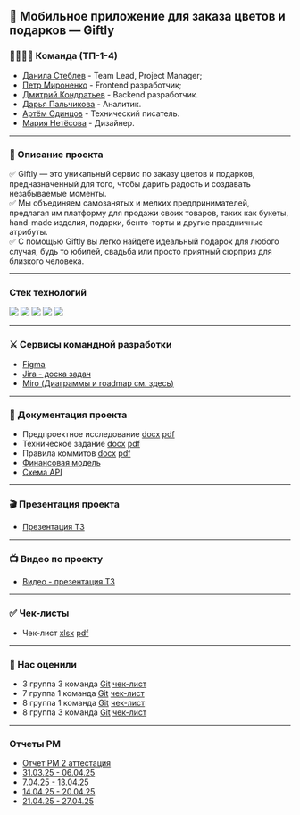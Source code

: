 
## 🎁 Мобильное приложение для заказа цветов и подарков — Giftly


### 👨‍👨‍👦‍👦 Команда (ТП-1-4)
- [Данила Стеблев](https://github.com/danielsteblev "") - Team Lead, Project Manager;
- [Петр Мироненко](https://github.com/IshimoRin "") - Frontend разработчик;
- [Дмитрий Кондратьев](https://github.com/Starks2121 "") - Backend разработчик.
- [Дарья Пальчикова](https://github.com/deola-q "") - Аналитик.
- [Артём Одинцов](https://github.com/Dodger0072 "") - Технический писатель.
- [Мария Нетёсова]("") - Дизайнер.
***
### 📝 Описание проекта
✅ Giftly — это уникальный сервис по заказу цветов и подарков, предназначенный для того, чтобы дарить радость и создавать незабываемые моменты. <br>
✅ Мы объединяем самозанятых и мелких предпринимателей, предлагая им платформу для продажи своих товаров, таких как букеты, hand-made изделия, подарки, бенто-торты и другие праздничные атрибуты. <br>
✅ С помощью Giftly вы легко найдете идеальный подарок для любого случая, будь то юбилей, свадьба или просто приятный сюрприз для близкого человека. 
***
### Стек технологий
 
<img src="https://img.shields.io/badge/Django-265422?style=for-the-badge&logo=django&logoColor=white"/>  <img src="https://img.shields.io/badge/FLUTTER-99fff8?style=for-the-badge&logo=flutter&logoColor=black"/> 
  <img src="https://img.shields.io/badge/DART-6eeafa?style=for-the-badge&logo=dart&logoColor=black"/>  <img src="https://img.shields.io/badge/POSTGRESQL-add8e6?style=for-the-badge&logo=postgresql&logoColor=black"/>  <img src="https://img.shields.io/badge/docker-29d8ff?style=for-the-badge&logo=docker&logoColor=white"/>
***
### ⚔️ Сервисы командной разработки
+ [Figma](https://www.figma.com/design/KvNbno6IojAUMuE60NUKpL/Giftly?node-id=0-1&t=CunnZH5WBdZAB6P6-1)
+ [Jira - доска задач](https://id.atlassian.com/invite/p/jira-software?id=Nz9hN7lHRm2m6LM9xuMs-Q)
+ [Miro (Диаграммы и roadmap см. здесь)](https://miro.com/app/board/uXjVIQt8Zn0=/?share_link_id=221836199551)
***
 
### 📄 Документация проекта
+ Предпроектное исследование [docx](https://github.com/Dodger0072/Programming-technologies-project/blob/main/docs/%D0%9F%D1%80%D0%B5%D0%B4%D0%BF%D1%80%D0%BE%D0%B5%D0%BA%D1%82%D0%BD%D0%BE%D0%B5%20%D0%B8%D1%81%D1%81%D0%BB%D0%B5%D0%B4%D0%BE%D0%B2%D0%B0%D0%BD%D0%B8%D0%B5/%D0%9F%D1%80%D0%B5%D0%B4%D0%BF%D1%80%D0%BE%D0%B5%D0%BA%D1%82%D0%BD%D0%BE%D0%B5%20%D0%B8%D1%81%D1%81%D0%BB%D0%B5%D0%B4%D0%BE%D0%B2%D0%B0%D0%BD%D0%B8%D0%B5.docx) [pdf](https://github.com/Dodger0072/Programming-technologies-project/blob/main/docs/%D0%9F%D1%80%D0%B5%D0%B4%D0%BF%D1%80%D0%BE%D0%B5%D0%BA%D1%82%D0%BD%D0%BE%D0%B5%20%D0%B8%D1%81%D1%81%D0%BB%D0%B5%D0%B4%D0%BE%D0%B2%D0%B0%D0%BD%D0%B8%D0%B5/%D0%9F%D1%80%D0%B5%D0%B4%D0%BF%D1%80%D0%BE%D0%B5%D0%BA%D1%82%D0%BD%D0%BE%D0%B5%20%D0%B8%D1%81%D1%81%D0%BB%D0%B5%D0%B4%D0%BE%D0%B2%D0%B0%D0%BD%D0%B8%D0%B5.pdf)
+ Техническое задание [docx](https://github.com/Dodger0072/Programming-technologies-project/blob/main/docs/%D0%A2%D0%B5%D1%85%D0%BD%D0%B8%D1%87%D0%B5%D1%81%D0%BA%D0%BE%D0%B5%20%D0%B7%D0%B0%D0%B4%D0%B0%D0%BD%D0%B8%D0%B5/%D0%A2%D0%B5%D1%85%D0%BD%D0%B8%D1%87%D0%B5%D1%81%D0%BA%D0%BE%D0%B5%20%D0%B7%D0%B0%D0%B4%D0%B0%D0%BD%D0%B8%D0%B5.doc) [pdf](https://github.com/Dodger0072/Programming-technologies-project/blob/main/docs/%D0%A2%D0%B5%D1%85%D0%BD%D0%B8%D1%87%D0%B5%D1%81%D0%BA%D0%BE%D0%B5%20%D0%B7%D0%B0%D0%B4%D0%B0%D0%BD%D0%B8%D0%B5/%D0%A2%D0%B5%D1%85%D0%BD%D0%B8%D1%87%D0%B5%D1%81%D0%BA%D0%BE%D0%B5%20%D0%B7%D0%B0%D0%B4%D0%B0%D0%BD%D0%B8%D0%B5.pdf)
+ Правила коммитов [docx](https://github.com/Dodger0072/Programming-technologies-project/blob/main/docs/%D0%9F%D1%80%D0%B0%D0%B2%D0%B8%D0%BB%D0%B0%20%D0%BA%D0%BE%D0%BC%D0%BC%D0%B8%D1%82%D0%BE%D0%B2/%D0%9F%D1%80%D0%B0%D0%B2%D0%B8%D0%BB%D0%B0%20%D0%BA%D0%BE%D0%BC%D0%BC%D0%B8%D1%82%D0%BE%D0%B2.doc) [pdf](https://github.com/Dodger0072/Programming-technologies-project/blob/main/docs/%D0%9F%D1%80%D0%B0%D0%B2%D0%B8%D0%BB%D0%B0%20%D0%BA%D0%BE%D0%BC%D0%BC%D0%B8%D1%82%D0%BE%D0%B2/%D0%9F%D1%80%D0%B0%D0%B2%D0%B8%D0%BB%D0%B0%20%D0%BA%D0%BE%D0%BC%D0%BC%D0%B8%D1%82%D0%BE%D0%B2.pdf)
+  [Финансовая модель](https://docs.google.com/spreadsheets/d/1kbQFjhRnAkh_y2s77WcYbAIn_lpS5xQK/edit?usp=sharing&ouid=106128977690791711365&rtpof=true&sd=true)
+  [Схема API](https://editor.swagger.io/?url=https://gist.githubusercontent.com/Starks2121/2542d78d3d8c4f9f45325f3700e55b99/raw/fe44365c1a5f26c9b6a5015df54d07921ab272ad/openapi.yaml)
***
### 🎬 Презентация проекта
+ [Презентация ТЗ](https://github.com/Dodger0072/Programming-technologies-project/blob/main/docs/%D0%9F%D1%80%D0%B5%D0%B7%D0%B5%D0%BD%D1%82%D0%B0%D1%86%D0%B8%D0%B8/%D0%9F%D1%80%D0%B5%D0%B7%D0%B5%D0%BD%D1%82%D0%B0%D1%86%D0%B8%D1%8F%20%D0%A2%D0%97.pdf)
***
### 📺 Видео по проекту
+ [Видео - презентация ТЗ](https://drive.google.com/file/d/1BhGjZ7tFoYjIO4Wo1j9YUP1JnrPgwRfz/view?usp=drive_link)
***
### ✅ Чек-листы
+ Чек-лист [xlsx](https://docs.google.com/spreadsheets/d/12t66YL6_T-VlFuuj86yQrHgUEHzscdUTIaRtULMLzpQ/edit?gid=0#gid=0) [pdf](https://github.com/Dodger0072/Programming-technologies-project/blob/main/docs/%D0%A7%D0%B5%D0%BA-%D0%BB%D0%B8%D1%81%D1%82%D1%8B/%D0%A7%D0%B5%D0%BA-%D0%BB%D0%B8%D1%81%D1%82.pdf)
***
### 🤝 Нас оценили
+ 3 группа 3 команда [Git](https://github.com/qudest/voyago) [чек-лист](https://github.com/qudest/voyago/blob/main/Documentation/Check-list.pdf)
+ 7 группа 1 команда [Git](https://github.com/TP-RENTPLACE) [чек-лист](https://github.com/TP-RENTPLACE/RENTPLACE/blob/main/Документация/Чек-лист%201%20этап.pdf)
+ 8 группа 1 команда [Git](https://github.com/mxnmiraii/vkatun?tab=readme-ov-file)  [чек-лист](https://github.com/mxnmiraii/Vkatun/blob/main/%D0%9C%D0%B5%D0%B6%D0%BA%D0%BE%D0%BC%D0%B0%D0%BD%D0%B4%D0%BD%D0%B0%D1%8F%20%D0%BF%D1%80%D0%BE%D0%B2%D0%B5%D1%80%D0%BA%D0%B0/checklist_8_1.pdf)
+ 8 группа 3 команда [Git](https://gitlab.com/rlwd/main) [чек-лист](https://gitlab.com/rlwd/main/-/blob/main/%D0%B4%D0%BE%D0%BA%D1%83%D0%BC%D0%B5%D0%BD%D1%82%D1%8B/%D0%A7%D0%B5%D0%BA%D0%BB%D0%B8%D1%81%D1%82.pdf)
***
### Отчеты PM
+ [Отчет PM 2 аттестация](https://github.com/Dodger0072/Programming-technologies-project/blob/main/docs/%D0%9E%D1%82%D1%87%D0%B5%D1%82%D1%8B%20PM/%D0%9E%D1%82%D1%87%D0%B5%D1%82_pm_2%D0%B0%D1%82%D1%82.pdf)
+ [31.03.25 - 06.04.25](https://github.com/Dodger0072/Programming-technologies-project/blob/main/docs/%D0%9E%D1%82%D1%87%D0%B5%D1%82%D1%8B%20PM/%D0%BE%D1%82%D1%87%D1%91%D1%82_31.03-6.04.pdf)
+ [7.04.25 - 13.04.25](https://github.com/Dodger0072/Programming-technologies-project/blob/main/docs/%D0%9E%D1%82%D1%87%D0%B5%D1%82%D1%8B%20PM/%D0%BE%D1%82%D1%87%D1%91%D1%82_7.04-13.04.pdf)
+ [14.04.25 - 20.04.25](https://github.com/Dodger0072/Programming-technologies-project/blob/main/docs/%D0%9E%D1%82%D1%87%D0%B5%D1%82%D1%8B%20PM/%D0%BE%D1%82%D1%87%D1%91%D1%82_14.04-20.04.pdf)
+ [21.04.25 - 27.04.25](https://github.com/Dodger0072/Programming-technologies-project/blob/main/docs/%D0%9E%D1%82%D1%87%D0%B5%D1%82%D1%8B%20PM/%D0%BE%D1%82%D1%87%D1%91%D1%82_21.04-27.04.pdf)



